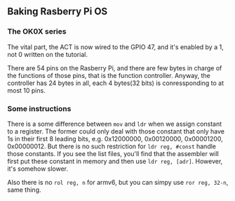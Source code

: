 ## Baking Rasberry Pi OS
### The OK0X series

The vital part, the ACT is now wired to the GPIO 47, and it's enabled by a 1,
not 0 written on the tutorial.

There are 54 pins on the Rasberry Pi, and there are few bytes in charge of the
functions of those pins, that is the function controller. Anyway, the
controller has 24 bytes in all, each 4 bytes(32 bits) is conressponding to at
most 10 pins.

### Some instructions
There is a some difference between `mov` and `ldr` when we assign constant to a
register. The former could only deal with those constant that only have 1s in
their first 8 leading bits, e.g. 0x12000000, 0x00120000, 0x00001200,
0x00000012. But there is no such restriction for `ldr reg, #const`
handle those constants. If you see the list files, you'll find that the
assembler will first put these constant in memory and then use `ldr reg,
[adr]`. However, it's somehow slower.

Also there is no `rol reg, n` for armv6, but you can simpy use `ror reg, 32-n`,
same thing.
